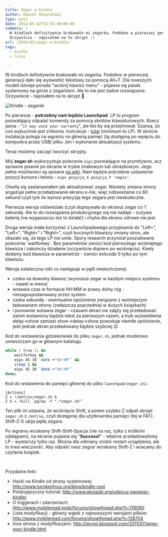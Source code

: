 ```yaml
---
title: Zegar w Kindle
author: Daniel Skowroński
type: post
date: 2014-05-02T13:35:40+00:00
summary: |
  W kindlach definitywnie brakowało mi zegarka. Podobno w pierwszej generacji dało się wyświetlić tekstowy za pomocą Alt+T. Dla nowszych modeli istnieje porada "wciśnij klawisz menu" - pojawia się pasek systemowy na górze z zegarkiem. Ale to nie jest żadne rozwiązanie.
  Oczywiście - napisałem na to skrypt :)
url: /2014/05/zegar-w-kindle/
tags:
  - kindle
  - linux

---
```

W kindlach definitywnie brakowało mi zegarka. Podobno w pierwszej generacji dało się wyświetlić tekstowy za pomocą Alt+T. Dla nowszych modeli istnieje porada "wciśnij klawisz menu" - pojawia się pasek systemowy na górze z zegarkiem. Ale to nie jest żadne rozwiązanie.  
Oczywiście - napisałem na to skrypt 🙂

![Kindle - zegarek](/wp-content/uploads/2014/05/WP_20140502_001-300x225.jpg)

Po pierwsze - **potrzebny nam będzie Launchpad**. LP to program pozwalający odpalać komendy za pomocą skrótów klawiaturowych. Rzecz jasna - "`it may void your varranty`", ale kto by się przejmował. Szansa, że coś wybuchnie jest znikoma. Instrukcje - [tutaj][2] (minimum to LP). W skrócie instalacja polega na wgraniu na główną pamięć (tą dostępną po wpięciu do komputera przez USB) pliku .bin i wykonanie aktualizacji systemu.

Teraz możemy zacząć tworzyć skrypty.

Mój **zegar.sh** wykorzystuje polecenie `eips` pozwalające na prymitywne, acz sprawne pisanie po ekranie w trybie znakowym lub obrazkowym. Jego pełne możliwości są opisane [na wiki][3]. Nam będzie potrzebne ustawienie pozycji kursora i tekstu - `eips pozycja_X pozycja_Y 'napis'`.

Chwilę się zastanawiałem jak aktualizować zegar. Niestety zmiana strony angażuje pełne przeładowanie ekranu e-Ink, więc odświeżanie co 60 sekund czyli tyle ile wynosi precyzja tego zegara jest nieskuteczne.

Pierwsza wersja odświeżała (czyli dopisywała do ekranu) zegar co 1 sekundę. Ale to do rozwiązania produkcyjnego się nie nadaje - zużywa baterię (na wygaszaczu też to działa!) i chyba dla ekranu zdrowe nie jest.

Druga wersja miała korzystać z Launchpadowego przypisania do "Left<", "Left>", "Right<" i "Right>", czyli bocznych klawiszy zmiany stron, ale okazało się, że tego LP nie umie. Spory research przyniósł poszukiwane polecenie \`waitforkey\`. Bez parametrów zwróci kod pierwszego wciśniętego klawisza i zakończy działanie (oczywiście dopiero po wciśnięciu). Kiedy dodamy kod klawisza w parametrze - zwróci exitcode 0 tylko po tym klawiszu.

Wersja ostateczna robi co następuje w pętli nieskończonej:

  * czeka na dowolny klawisz (wymusza zegar w każdym miejscu systemu - nawet w menu)
  * wstawia czas w formacie HH:MM w prawy dolny róg - niezagospodarowany przez system
  * czeka sekundę - ewentualne opóźnienie związane z wolniejszym ładowaniem strony (zwłaszcza poprzedniej w dużych książkach)
  * i ponownie wstawia zegar - czasami ekran nie zdąży się przeładować zanim wstawiony będzie tekst za pierwszym razem, a tryb wyświetlenia delay->show zamiast show->delay->show powoduje niemiłe opóźnienie, jeśli jednak ekran przeładowany będzie szybciej 😉

Kod do wstawienia gdziekolwiek do pliku `zegar.sh`, jednak modelowo umieszczam go w głównym katalogu

```bash
while [ true ]; do
    waitforkey && 
    eips 45 39 `date +"%H:%M"` && 
    sleep 1 && 
    eips 45 39 `date +"%H:%M"`
done;
```


Kod do wstawienia do pamięci głównej do pliku `launchpad/zegar.ini`:

```
[Actions]
Z = !/mnt/us/zegar.sh &
Z X = !kill `pgrep -f ".*zegar.sh"`
```


Ten plik ini ustawia, że wciśnięcie Shift, a potem szybko Z odpali skrypt `zegar.sh` z `/mnt/us`, czyli dostępnej dla użytkownika pamięci (tej w FAT). Shift-Z-X ubija pętlę zegara.

Po wgraniu wciskamy Shift-Shift-Spacja (nie na raz, tylko z krótkimi odstępami), na ekranie pojawia się "**Success!**" - właśnie przeładowaliśmy LP - wystarczy tylko raz. Można dla odmiany zrobić restart urządzenia, ale to trwa wieczność. Aby odpalić nasz zegrar wciskamy Shift-Z i wracamy do czytania książek.

&nbsp;

Przydatne linki:

  * Hacki na Kindle od strony systemowej: <http://www.turnkeylinux.org/blog/kindle-root>
  * Polskojęzyczny tutorial: <http://www.eksiazki.org/odpicuj-swojego-kindle/>
  * O triggerach i zdarzeniach: <http://www.mobileread.mobi/forums/showthread.php?t=176090>
  * Lista modyfikacji - główny wątek z najnowszymi wersjami plików: <http://www.mobileread.com/forums/showthread.php?t=128704>
  * Inna strona z modyfikacjami: <http://jevopi.blogspot.com/2011/07/pimp-your-kindle.html>

&nbsp;

 [1]: /wp-content/uploads/2014/05/WP_20140502_001.jpg
 [2]: http://www.eksiazki.org/odpicuj-swojego-kindle/
 [3]: http://wiki.mobileread.com/wiki/Eips
